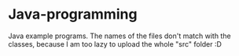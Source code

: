 # Java-programming
Java example programs. The names of the files don't match with the classes, because I am too lazy to upload the whole "src" folder :D
